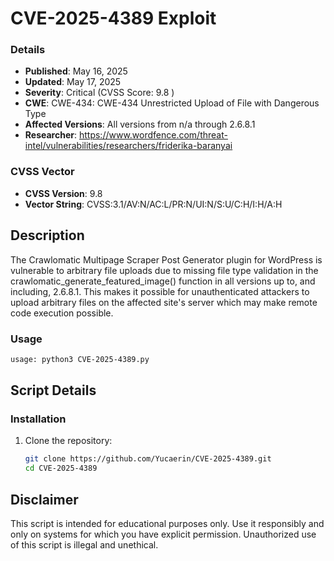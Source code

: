 # CVE-2025-4389 Exploit 

### Details

- **Published**: May 16, 2025
- **Updated**: May 17, 2025
- **Severity**: Critical (CVSS Score: 9.8 )
- **CWE**: CWE-434: CWE-434 Unrestricted Upload of File with Dangerous Type
- **Affected Versions**: All versions from n/a through 2.6.8.1
- **Researcher**: https://www.wordfence.com/threat-intel/vulnerabilities/researchers/friderika-baranyai

### CVSS Vector

- **CVSS Version**: 9.8
- **Vector String**: CVSS:3.1/AV:N/AC:L/PR:N/UI:N/S:U/C:H/I:H/A:H

## Description

The Crawlomatic Multipage Scraper Post Generator plugin for WordPress is vulnerable to arbitrary file uploads due to missing file type validation in the crawlomatic_generate_featured_image() function in all versions up to, and including, 2.6.8.1. This makes it possible for unauthenticated attackers to upload arbitrary files on the affected site's server which may make remote code execution possible.

### Usage

```sh
usage: python3 CVE-2025-4389.py
```

## Script Details

### Installation

1. Clone the repository:
    ```sh
    git clone https://github.com/Yucaerin/CVE-2025-4389.git
    cd CVE-2025-4389
    ```
   
## Disclaimer

This script is intended for educational purposes only. Use it responsibly and only on systems for which you have explicit permission. Unauthorized use of this script is illegal and unethical.

